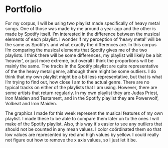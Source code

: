 # Portfolio

For my corpus, I will be using two playlist made specifically of heavy metal songs. One of those was made by me around a year ago and the other is made by Spotify itself. I’m interested in the difference between the musical elements of each playlist. I wonder if my perception of ‘heavy metal’ will be the same as Spotify’s and what exactly the differences are. 
In this corpus I’m comparing the musical elements that Spotify gives me of the two playlists. I think there will be some differences, my playlist will likely be a bit ‘heavier’, or just more extreme, but overall I think the proportions will be mainly the same. 
The tracks in the Spotify playlist are quite representative of the the heavy metal genre, although there might be some outliers. I do think that my own playlist might be a bit less representative, but that is what I’m trying to find out, how close I am to the actual genre. 
There are no typical tracks on either of the playlists that I am using. However, there are some artists that return regularly. In my own playlist they are Judas Priest, Iron Maiden and Testament, and in the Spotify playlist they are Powerwolf, Volbeat and Iron Maiden.

The graphics I made for this week represent the musical features of my own playlist. I made these to be able to compare them later on to the ones I will make of the Spotify playlist. Also, this way it's easier to see any outliers that should not be counted in any mean values. I color coördinated them so that low values are represented by red and high values by yellow. I could really not figure out how to remove the x axis values, so I just let it be.
